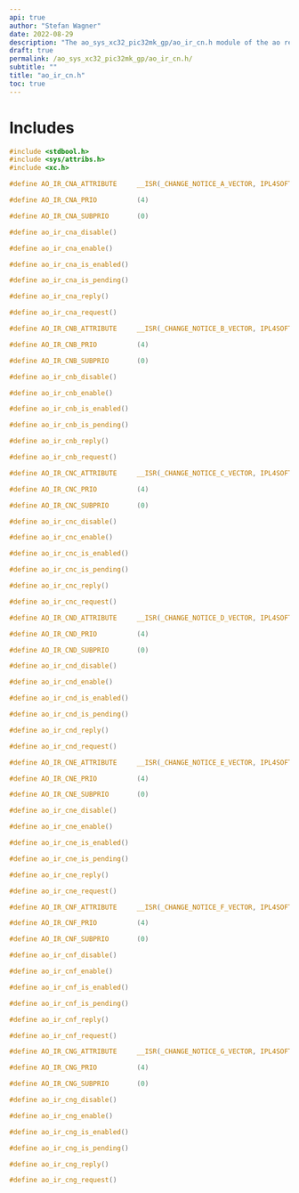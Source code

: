 ```yaml
---
api: true
author: "Stefan Wagner"
date: 2022-08-29
description: "The ao_sys_xc32_pic32mk_gp/ao_ir_cn.h module of the ao real-time operating system."
draft: true
permalink: /ao_sys_xc32_pic32mk_gp/ao_ir_cn.h/ 
subtitle: ""
title: "ao_ir_cn.h"
toc: true
---
```


# Includes

```c
#include <stdbool.h>
#include <sys/attribs.h>
#include <xc.h>
```

```c
#define AO_IR_CNA_ATTRIBUTE     __ISR(_CHANGE_NOTICE_A_VECTOR, IPL4SOFT)
```

```c
#define AO_IR_CNA_PRIO          (4)
```

```c
#define AO_IR_CNA_SUBPRIO       (0)
```

```c
#define ao_ir_cna_disable()
```

```c
#define ao_ir_cna_enable()
```

```c
#define ao_ir_cna_is_enabled()
```

```c
#define ao_ir_cna_is_pending()
```

```c
#define ao_ir_cna_reply()
```

```c
#define ao_ir_cna_request()
```

```c
#define AO_IR_CNB_ATTRIBUTE     __ISR(_CHANGE_NOTICE_B_VECTOR, IPL4SOFT)
```

```c
#define AO_IR_CNB_PRIO          (4)
```

```c
#define AO_IR_CNB_SUBPRIO       (0)
```

```c
#define ao_ir_cnb_disable()
```

```c
#define ao_ir_cnb_enable()
```

```c
#define ao_ir_cnb_is_enabled()
```

```c
#define ao_ir_cnb_is_pending()
```

```c
#define ao_ir_cnb_reply()
```

```c
#define ao_ir_cnb_request()
```

```c
#define AO_IR_CNC_ATTRIBUTE     __ISR(_CHANGE_NOTICE_C_VECTOR, IPL4SOFT)
```

```c
#define AO_IR_CNC_PRIO          (4)
```

```c
#define AO_IR_CNC_SUBPRIO       (0)
```

```c
#define ao_ir_cnc_disable()
```

```c
#define ao_ir_cnc_enable()
```

```c
#define ao_ir_cnc_is_enabled()
```

```c
#define ao_ir_cnc_is_pending()
```

```c
#define ao_ir_cnc_reply()
```

```c
#define ao_ir_cnc_request()
```

```c
#define AO_IR_CND_ATTRIBUTE     __ISR(_CHANGE_NOTICE_D_VECTOR, IPL4SOFT)
```

```c
#define AO_IR_CND_PRIO          (4)
```

```c
#define AO_IR_CND_SUBPRIO       (0)
```

```c
#define ao_ir_cnd_disable()
```

```c
#define ao_ir_cnd_enable()
```

```c
#define ao_ir_cnd_is_enabled()
```

```c
#define ao_ir_cnd_is_pending()
```

```c
#define ao_ir_cnd_reply()
```

```c
#define ao_ir_cnd_request()
```

```c
#define AO_IR_CNE_ATTRIBUTE     __ISR(_CHANGE_NOTICE_E_VECTOR, IPL4SOFT)
```

```c
#define AO_IR_CNE_PRIO          (4)
```

```c
#define AO_IR_CNE_SUBPRIO       (0)
```

```c
#define ao_ir_cne_disable()
```

```c
#define ao_ir_cne_enable()
```

```c
#define ao_ir_cne_is_enabled()
```

```c
#define ao_ir_cne_is_pending()
```

```c
#define ao_ir_cne_reply()
```

```c
#define ao_ir_cne_request()
```

```c
#define AO_IR_CNF_ATTRIBUTE     __ISR(_CHANGE_NOTICE_F_VECTOR, IPL4SOFT)
```

```c
#define AO_IR_CNF_PRIO          (4)
```

```c
#define AO_IR_CNF_SUBPRIO       (0)
```

```c
#define ao_ir_cnf_disable()
```

```c
#define ao_ir_cnf_enable()
```

```c
#define ao_ir_cnf_is_enabled()
```

```c
#define ao_ir_cnf_is_pending()
```

```c
#define ao_ir_cnf_reply()
```

```c
#define ao_ir_cnf_request()
```

```c
#define AO_IR_CNG_ATTRIBUTE     __ISR(_CHANGE_NOTICE_G_VECTOR, IPL4SOFT)
```

```c
#define AO_IR_CNG_PRIO          (4)
```

```c
#define AO_IR_CNG_SUBPRIO       (0)
```

```c
#define ao_ir_cng_disable()
```

```c
#define ao_ir_cng_enable()
```

```c
#define ao_ir_cng_is_enabled()
```

```c
#define ao_ir_cng_is_pending()
```

```c
#define ao_ir_cng_reply()
```

```c
#define ao_ir_cng_request()
```

